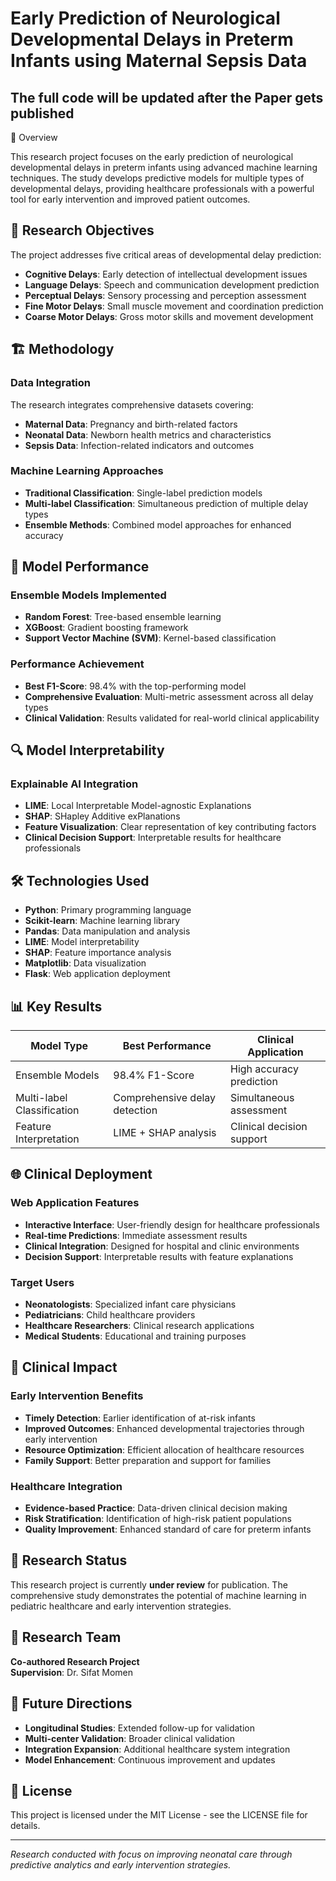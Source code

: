 # Early Prediction of Neurological Developmental Delays in Preterm Infants using Maternal Sepsis Data

## The full code will be updated after the Paper gets published

🔬 Overview

This research project focuses on the early prediction of neurological developmental delays in preterm infants using advanced machine learning techniques. The study develops predictive models for multiple types of developmental delays, providing healthcare professionals with a powerful tool for early intervention and improved patient outcomes.

## 🎯 Research Objectives

The project addresses five critical areas of developmental delay prediction:

- **Cognitive Delays**: Early detection of intellectual development issues
- **Language Delays**: Speech and communication development prediction
- **Perceptual Delays**: Sensory processing and perception assessment
- **Fine Motor Delays**: Small muscle movement and coordination prediction
- **Coarse Motor Delays**: Gross motor skills and movement development

## 🏗️ Methodology

### Data Integration
The research integrates comprehensive datasets covering:
- **Maternal Data**: Pregnancy and birth-related factors
- **Neonatal Data**: Newborn health metrics and characteristics
- **Sepsis Data**: Infection-related indicators and outcomes

### Machine Learning Approaches
- **Traditional Classification**: Single-label prediction models
- **Multi-label Classification**: Simultaneous prediction of multiple delay types
- **Ensemble Methods**: Combined model approaches for enhanced accuracy

## 🤖 Model Performance

### Ensemble Models Implemented
- **Random Forest**: Tree-based ensemble learning
- **XGBoost**: Gradient boosting framework
- **Support Vector Machine (SVM)**: Kernel-based classification

### Performance Achievement
- **Best F1-Score**: 98.4% with the top-performing model
- **Comprehensive Evaluation**: Multi-metric assessment across all delay types
- **Clinical Validation**: Results validated for real-world clinical applicability

## 🔍 Model Interpretability

### Explainable AI Integration
- **LIME**: Local Interpretable Model-agnostic Explanations
- **SHAP**: SHapley Additive exPlanations
- **Feature Visualization**: Clear representation of key contributing factors
- **Clinical Decision Support**: Interpretable results for healthcare professionals

## 🛠️ Technologies Used

- **Python**: Primary programming language
- **Scikit-learn**: Machine learning library
- **Pandas**: Data manipulation and analysis
- **LIME**: Model interpretability
- **SHAP**: Feature importance analysis
- **Matplotlib**: Data visualization
- **Flask**: Web application deployment

## 📊 Key Results

| Model Type | Best Performance | Clinical Application |
|------------|------------------|---------------------|
| Ensemble Models | 98.4% F1-Score | High accuracy prediction |
| Multi-label Classification | Comprehensive delay detection | Simultaneous assessment |
| Feature Interpretation | LIME + SHAP analysis | Clinical decision support |

## 🌐 Clinical Deployment

### Web Application Features
- **Interactive Interface**: User-friendly design for healthcare professionals
- **Real-time Predictions**: Immediate assessment results
- **Clinical Integration**: Designed for hospital and clinic environments
- **Decision Support**: Interpretable results with feature explanations

### Target Users
- **Neonatologists**: Specialized infant care physicians
- **Pediatricians**: Child healthcare providers
- **Healthcare Researchers**: Clinical research applications
- **Medical Students**: Educational and training purposes

## 🎯 Clinical Impact

### Early Intervention Benefits
- **Timely Detection**: Earlier identification of at-risk infants
- **Improved Outcomes**: Enhanced developmental trajectories through early intervention
- **Resource Optimization**: Efficient allocation of healthcare resources
- **Family Support**: Better preparation and support for families

### Healthcare Integration
- **Evidence-based Practice**: Data-driven clinical decision making
- **Risk Stratification**: Identification of high-risk patient populations
- **Quality Improvement**: Enhanced standard of care for preterm infants

## 📝 Research Status

This research project is currently **under review** for publication. The comprehensive study demonstrates the potential of machine learning in pediatric healthcare and early intervention strategies.

## 👥 Research Team

**Co-authored Research Project**  
**Supervision**: Dr. Sifat Momen

## 🔬 Future Directions

- **Longitudinal Studies**: Extended follow-up for validation
- **Multi-center Validation**: Broader clinical validation
- **Integration Expansion**: Additional healthcare system integration
- **Model Enhancement**: Continuous improvement and updates

## 📄 License

This project is licensed under the MIT License - see the LICENSE file for details.

---

*Research conducted with focus on improving neonatal care through predictive analytics and early intervention strategies.*
